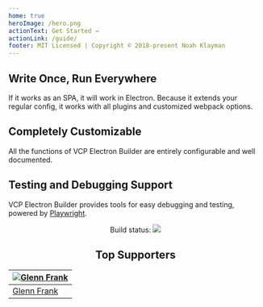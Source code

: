 ```yaml
---
home: true
heroImage: /hero.png
actionText: Get Started →
actionLink: /guide/
footer: MIT Licensed | Copyright © 2018-present Noah Klayman
---
```


<div style="text-align: center">
  <Sponsor/>
</div>

<div class="features">
  <div class="feature">
    <h2>Write Once, Run Everywhere</h2>
    <p>If it works as an SPA, it will work in Electron. Because it extends your regular config, it works with all plugins and customized webpack options.</p>
  </div>
  <div class="feature">
    <h2>Completely Customizable</h2>
    <p>All the functions of VCP Electron Builder are entirely configurable and well documented.</p>
  </div>
  <div class="feature">
    <h2>Testing and Debugging Support</h2>
    <p>VCP Electron Builder provides tools for easy debugging and testing, powered by <a href="https://github.com/microsoft/playwright" target="_blank">Playwright</a>.</p>
  </div>
</div>
<div style="text-align:center">
Build status:
  <a href="https://github.com/nklayman/vue-cli-plugin-electron-builder/actions/workflows/nodeCI.yml" target="_blank">
    <img src="https://github.com/nklayman/vue-cli-plugin-electron-builder/actions/workflows/nodeCI.yml/badge.svg" />
  </a>
</div>

<div style="text-align: center">
<h2>Top Supporters</h2>

| [![Glenn Frank](https://avatars.githubusercontent.com/u/6701567?s=64&v=4)](https://github.com/Glenn-Frank) |
| ---------------------------------------------------------------------------------------------------------- |
| [Glenn Frank](https://github.com/Glenn-Frank)                                                              |

</div>
